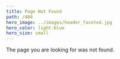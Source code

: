 ```yaml
---
title: Page Not Found
path: /404
hero_image: ../images/header_faceted.jpg
hero_color: light-blue
hero_size: small
---
```

The page you are looking for was not found.